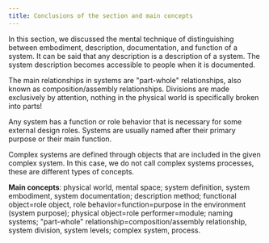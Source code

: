 ```yaml
---
title: Conclusions of the section and main concepts
---
```


In this section, we discussed the mental technique of distinguishing between embodiment, description, documentation, and function of a system. It can be said that any description is a description of a system. The system description becomes accessible to people when it is documented.

The main relationships in systems are "part-whole" relationships, also known as composition/assembly relationships. Divisions are made exclusively by attention, nothing in the physical world is specifically broken into parts!

Any system has a function or role behavior that is necessary for some external design roles. Systems are usually named after their primary purpose or their main function.

Complex systems are defined through objects that are included in the given complex system. In this case, we do not call complex systems processes, these are different types of concepts.

**Main concepts**: physical world, mental space; system definition, system embodiment, system documentation; description method; functional object=role object, role behavior=function=purpose in the environment (system purpose); physical object=role performer=module; naming systems; "part-whole" relationship=composition/assembly relationship, system division, system levels; complex system, process.